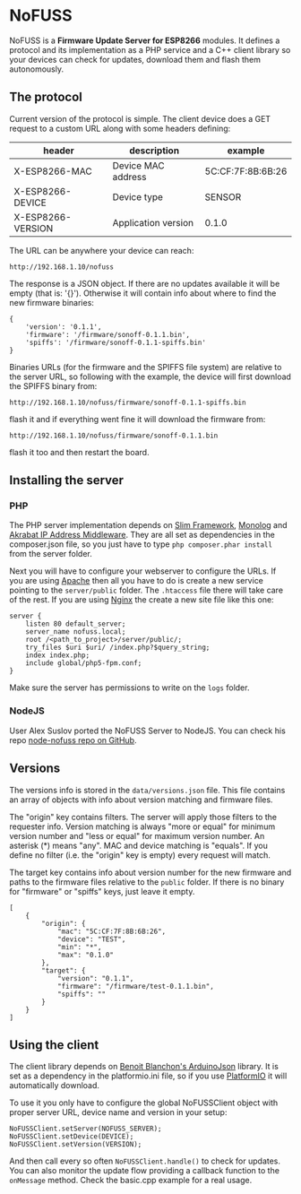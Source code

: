 # NoFUSS

NoFUSS is a **Firmware Update Server for ESP8266** modules. It defines a protocol and its implementation as a PHP service and a C++ client library so your devices can check for updates, download them and flash them autonomously.

## The protocol

Current version of the protocol is simple. The client device does a GET request to a custom URL along with some headers defining:

|header|description|example|
|-|-|-|
|X-ESP8266-MAC|Device MAC address|5C:CF:7F:8B:6B:26|
|X-ESP8266-DEVICE|Device type|SENSOR|
|X-ESP8266-VERSION|Application version|0.1.0|

The URL can be anywhere your device can reach:

```
http://192.168.1.10/nofuss
```

The response is a JSON object. If there are no updates available it will be
empty (that is: '{}'). Otherwise it will contain info about where to find the new firmware binaries:

```
{
    'version': '0.1.1',
    'firmware': '/firmware/sonoff-0.1.1.bin',
    'spiffs': '/firmware/sonoff-0.1.1-spiffs.bin'
}
```

Binaries URLs (for the firmware and the SPIFFS file system) are relative to the server URL, so following with the example, the device will first download the SPIFFS binary from:

```
http://192.168.1.10/nofuss/firmware/sonoff-0.1.1-spiffs.bin
```

flash it and if everything went fine it will download the firmware from:

```
http://192.168.1.10/nofuss/firmware/sonoff-0.1.1.bin
```

flash it too and then restart the board.

## Installing the server

### PHP

The PHP server implementation depends on [Slim Framework][3], [Monolog][4] and [Akrabat IP Address Middleware][5]. They are all set as dependencies in the composer.json file, so you just have to type `php composer.phar install` from the server folder.

Next you will have to configure your webserver to configure the URLs. If you are using [Apache][6] then all you have to do is create a new service pointing to the ```server/public``` folder. The ```.htaccess``` file there will take care of the rest. If you are using [Nginx][7] the create a new site file like this one:

```
server {
	listen 80 default_server;
	server_name nofuss.local;
	root /<path_to_project>/server/public/;
	try_files $uri $uri/ /index.php?$query_string;
	index index.php;
	include global/php5-fpm.conf;
}
```

Make sure the server has permissions to write on the ```logs``` folder.

### NodeJS

User Alex Suslov ported the NoFUSS Server to NodeJS. You can check his repo [node-nofuss repo on GitHub](https://github.com/alexsuslov/node-nofuss).

## Versions

The versions info is stored in the ```data/versions.json``` file. This file contains an array of objects with info about version matching and firmware files.

The "origin" key contains filters. The server will apply those filters to the requester info. Version matching is always "more or equal" for minimum version number and "less or equal" for maximum version number. An asterisk (\*) means "any". MAC and device matching is "equals". If you define no filter (i.e. the "origin" key is empty) every request will match.

The target key contains info about version number for the new firmware and paths to the firmware files relative to the ```public``` folder. If there is no binary for "firmware" or "spiffs" keys, just leave it empty.

```
[
    {
        "origin": {
            "mac": "5C:CF:7F:8B:6B:26",
            "device": "TEST",
            "min": "*",
            "max": "0.1.0"
        },
        "target": {
            "version": "0.1.1",
            "firmware": "/firmware/test-0.1.1.bin",
            "spiffs": ""
        }
    }
]
```

## Using the client

The client library depends on [Benoit Blanchon's ArduinoJson][1] library. It is set as a dependency in the platformio.ini file, so if you use  [PlatformIO][2] it will automatically download.

To use it you only have to configure the global NoFUSSClient object with proper server URL, device name and version in your setup:

```
NoFUSSClient.setServer(NOFUSS_SERVER);
NoFUSSClient.setDevice(DEVICE);
NoFUSSClient.setVersion(VERSION);
```

And then call every so often ```NoFUSSClient.handle()``` to check for updates. You can also monitor the update flow providing a callback function to the ```onMessage``` method. Check the basic.cpp example for a real usage.

[1]: https://github.com/bblanchon/ArduinoJson
[2]: https://platformio.org
[3]: http://www.slimframework.com/
[4]: https://github.com/Seldaek/monolog
[5]: https://github.com/akrabat/rka-ip-address-middleware
[6]: https://httpd.apache.org/
[7]: https://nginx.org/
